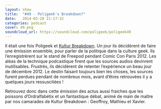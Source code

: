 ```yaml
---
layout: show
title:  "#49 - Poligeek's Breakdown?"
date:   2014-03-20 21:17:32
categories: podcast
cover: 49.png
soundcloud_url: https://soundcloud.com/poligeek/poligeek49
---
```


Il était une fois Poligeek et [Kultur Breakdown](http://kulturbreakdown.com/). Un jour ils décidèrent de faire une émission ensemble, pour parler de la politique dans la culture geek. Ils l’enregistrèrent sur le stand de Freepod pendant Comic Con Paris 2012. Les aléas de la technique podcastique firent que les sources audios devinrent inutilisables. Frustrés, ils décidèrent de retenter l’expérience un beau jour de décembre 2012. Le destin faisant toujours bien les choses, les sources furent perdues pendant de nombreux mois, avant d’êtres retrouvées il y a quelques jours  ressuscitées !

Retrouvez donc dans cette émission des actus aussi fraiches que les poissons d’Ordralfabétix et un fantastique débat, animé de main de maître par nos camarades de Kultur Breakdown : Geoffroy, Mathieu et Xavier.

